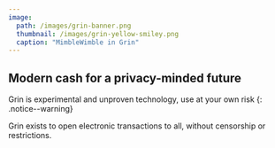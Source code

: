 ```yaml
---
image:
  path: /images/grin-banner.png
  thumbnail: /images/grin-yellow-smiley.png
  caption: "MimbleWimble in Grin"
---
```


## Modern cash for a privacy-minded future

Grin is experimental and unproven technology, use at your own risk
{: .notice--warning}

Grin exists to open electronic transactions to all, without censorship or restrictions.
